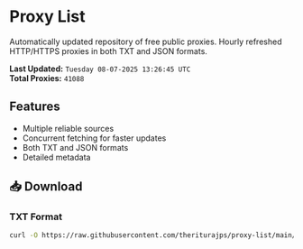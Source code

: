 # Proxy List

Automatically updated repository of free public proxies. Hourly refreshed HTTP/HTTPS proxies in both TXT and JSON formats.

**Last Updated:** `Tuesday 08-07-2025 13:26:45 UTC`  
**Total Proxies:** `41088`

## Features
- Multiple reliable sources
- Concurrent fetching for faster updates
- Both TXT and JSON formats
- Detailed metadata

## 📥 Download

### TXT Format
```bash
curl -O https://raw.githubusercontent.com/theriturajps/proxy-list/main/proxies.txt